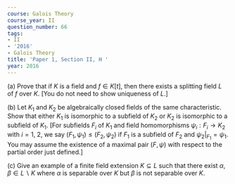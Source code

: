 ```yaml
---
course: Galois Theory
course_year: II
question_number: 66
tags:
- II
- '2016'
- Galois Theory
title: 'Paper 1, Section II, H '
year: 2016
---
```




(a) Prove that if $K$ is a field and $f \in K[t]$, then there exists a splitting field $L$ of $f$ over $K$. [You do not need to show uniqueness of $L$.]

(b) Let $K_{1}$ and $K_{2}$ be algebraically closed fields of the same characteristic. Show that either $K_{1}$ is isomorphic to a subfield of $K_{2}$ or $K_{2}$ is isomorphic to a subfield of $K_{1}$. [For subfields $F_{i}$ of $K_{1}$ and field homomorphisms $\psi_{i}: F_{i} \rightarrow K_{2}$ with $i=1$, 2, we say $\left(F_{1}, \psi_{1}\right) \leqslant\left(F_{2}, \psi_{2}\right)$ if $F_{1}$ is a subfield of $F_{2}$ and $\left.\psi_{2}\right|_{F_{1}}=\psi_{1}$. You may assume the existence of a maximal pair $(F, \psi)$ with respect to the partial order just defined.]

(c) Give an example of a finite field extension $K \subseteq L$ such that there exist $\alpha, \beta \in L \backslash K$ where $\alpha$ is separable over $K$ but $\beta$ is not separable over $K .$